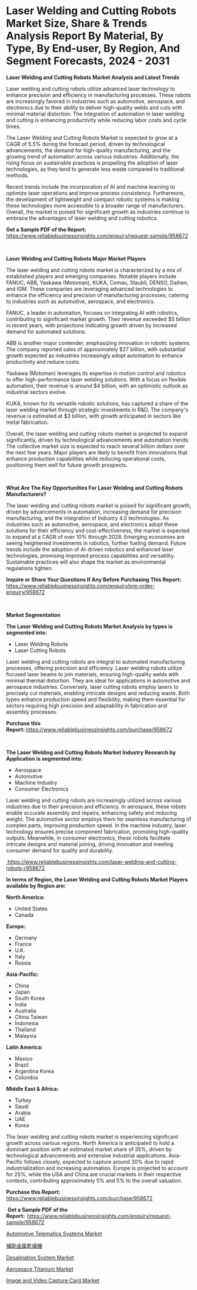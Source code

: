 <p><h1>Laser Welding and Cutting Robots Market Size, Share & Trends Analysis Report By Material, By Type, By End-user, By Region, And Segment Forecasts, 2024 - 2031</h1></p><p><strong>Laser Welding and Cutting Robots Market Analysis and Latest Trends</strong></p>
<p><p>Laser welding and cutting robots utilize advanced laser technology to enhance precision and efficiency in manufacturing processes. These robots are increasingly favored in industries such as automotive, aerospace, and electronics due to their ability to deliver high-quality welds and cuts with minimal material distortion. The integration of automation in laser welding and cutting is enhancing productivity while reducing labor costs and cycle times.</p><p>The Laser Welding and Cutting Robots Market is expected to grow at a CAGR of 5.5% during the forecast period, driven by technological advancements, the demand for high-quality manufacturing, and the growing trend of automation across various industries. Additionally, the rising focus on sustainable practices is propelling the adoption of laser technologies, as they tend to generate less waste compared to traditional methods.</p><p>Recent trends include the incorporation of AI and machine learning to optimize laser operations and improve process consistency. Furthermore, the development of lightweight and compact robotic systems is making these technologies more accessible to a broader range of manufacturers. Overall, the market is poised for significant growth as industries continue to embrace the advantages of laser welding and cutting robotics.</p></p>
<p><strong>Get a Sample PDF of the Report:&nbsp;</strong> <a href="https://www.reliablebusinessinsights.com/enquiry/request-sample/958672">https://www.reliablebusinessinsights.com/enquiry/request-sample/958672</a></p>
<p>&nbsp;</p>
<p><strong>Laser Welding and Cutting Robots Major Market Players</strong></p>
<p><p>The laser welding and cutting robots market is characterized by a mix of established players and emerging companies. Notable players include FANUC, ABB, Yaskawa (Motoman), KUKA, Comau, Staubli, DENSO, Daihen, and IGM. These companies are leveraging advanced technologies to enhance the efficiency and precision of manufacturing processes, catering to industries such as automotive, aerospace, and electronics.</p><p>FANUC, a leader in automation, focuses on integrating AI with robotics, contributing to significant market growth. Their revenue exceeded $5 billion in recent years, with projections indicating growth driven by increased demand for automated solutions.</p><p>ABB is another major contender, emphasizing innovation in robotic systems. The company reported sales of approximately $27 billion, with substantial growth expected as industries increasingly adopt automation to enhance productivity and reduce costs.</p><p>Yaskawa (Motoman) leverages its expertise in motion control and robotics to offer high-performance laser welding solutions. With a focus on flexible automation, their revenue is around $4 billion, with an optimistic outlook as industrial sectors evolve.</p><p>KUKA, known for its versatile robotic solutions, has captured a share of the laser welding market through strategic investments in R&D. The company's revenue is estimated at $3 billion, with growth anticipated in sectors like metal fabrication.</p><p>Overall, the laser welding and cutting robots market is projected to expand significantly, driven by technological advancements and automation trends. The collective market size is expected to reach several billion dollars over the next few years. Major players are likely to benefit from innovations that enhance production capabilities while reducing operational costs, positioning them well for future growth prospects.</p></p>
<p>&nbsp;</p>
<p><strong>What Are The Key Opportunities For Laser Welding and Cutting Robots Manufacturers?</strong></p>
<p><p>The laser welding and cutting robots market is poised for significant growth, driven by advancements in automation, increasing demand for precision manufacturing, and the integration of Industry 4.0 technologies. As industries such as automotive, aerospace, and electronics adopt these solutions for their efficiency and cost-effectiveness, the market is expected to expand at a CAGR of over 10% through 2028. Emerging economies are seeing heightened investments in robotics, further fueling demand. Future trends include the adoption of AI-driven robotics and enhanced laser technologies, promising improved process capabilities and versatility. Sustainable practices will also shape the market as environmental regulations tighten.</p></p>
<p><strong>Inquire or Share Your Questions If Any Before Purchasing This Report:</strong> <a href="https://www.reliablebusinessinsights.com/enquiry/pre-order-enquiry/958672">https://www.reliablebusinessinsights.com/enquiry/pre-order-enquiry/958672</a></p>
<p>&nbsp;</p>
<p><strong>Market Segmentation</strong></p>
<p><strong>The Laser Welding and Cutting Robots Market Analysis by types is segmented into:</strong></p>
<p><ul><li>Laser Welding Robots</li><li>Laser Cutting Robots</li></ul></p>
<p><p>Laser welding and cutting robots are integral to automated manufacturing processes, offering precision and efficiency. Laser welding robots utilize focused laser beams to join materials, ensuring high-quality welds with minimal thermal distortion. They are ideal for applications in automotive and aerospace industries. Conversely, laser cutting robots employ lasers to precisely cut materials, enabling intricate designs and reducing waste. Both types enhance production speed and flexibility, making them essential for sectors requiring high precision and adaptability in fabrication and assembly processes.</p></p>
<p><strong>Purchase this Report:&nbsp;</strong><a href="https://www.reliablebusinessinsights.com/purchase/958672">https://www.reliablebusinessinsights.com/purchase/958672</a></p>
<p>&nbsp;</p>
<p><strong>The Laser Welding and Cutting Robots Market Industry Research by Application is segmented into:</strong></p>
<p><ul><li>Aerospace</li><li>Automotive</li><li>Machine Industry</li><li>Consumer Electronics</li></ul></p>
<p><p>Laser welding and cutting robots are increasingly utilized across various industries due to their precision and efficiency. In aerospace, these robots enable accurate assembly and repairs, enhancing safety and reducing weight. The automotive sector employs them for seamless manufacturing of complex parts, improving production speed. In the machine industry, laser technology ensures precise component fabrication, promoting high-quality outputs. Meanwhile, in consumer electronics, these robots facilitate intricate designs and material joining, driving innovation and meeting consumer demand for quality and durability.</p></p>
<p><a href="https://www.reliablebusinessinsights.com/laser-welding-and-cutting-robots-r958672">&nbsp;https://www.reliablebusinessinsights.com/laser-welding-and-cutting-robots-r958672</a></p>
<p><strong>In terms of Region, the Laser Welding and Cutting Robots Market Players available by Region are:</strong></p>
<p>
    <p> <strong> North America: </strong>
        <ul>
            <li>United States</li>
            <li>Canada</li>
        </ul>
        </p> 
    <p> <strong> Europe: </strong>
        <ul>
            <li>Germany</li>
            <li>France</li>
            <li>U.K.</li>
            <li>Italy</li>
            <li>Russia</li>
        </ul>
        </p> 
    <p> <strong> Asia-Pacific: </strong>
        <ul>
            <li>China</li>
            <li>Japan</li>
            <li>South Korea</li>
            <li>India</li>
            <li>Australia</li>
            <li>China Taiwan</li>
            <li>Indonesia</li>
            <li>Thailand</li>
            <li>Malaysia</li>
        </ul>
        </p> 
    <p> <strong> Latin America: </strong>
        <ul>
            <li>Mexico</li>
            <li>Brazil</li>
            <li>Argentina Korea</li>
            <li>Colombia</li>
        </ul>
        </p> 
    <p> <strong> Middle East & Africa: </strong>
        <ul>
            <li>Turkey</li>
            <li>Saudi</li>
            <li>Arabia</li>
            <li>UAE</li>
            <li>Korea</li>
        </ul>
    </p>
    </p>
<p><p>The laser welding and cutting robots market is experiencing significant growth across various regions. North America is anticipated to hold a dominant position with an estimated market share of 35%, driven by technological advancements and extensive industrial applications. Asia-Pacific follows closely, expected to capture around 30% due to rapid industrialization and increasing automation. Europe is projected to account for 25%, while the USA and China are crucial markets in their respective contexts, contributing approximately 5% and 5% to the overall valuation.</p></p>
<p><strong>Purchase this Report: </strong><a href="https://www.reliablebusinessinsights.com/purchase/958672">https://www.reliablebusinessinsights.com/purchase/958672</a></p>
<p>&nbsp;<strong>Get a Sample PDF of the Report:&nbsp;&nbsp;</strong><a href="https://www.reliablebusinessinsights.com/enquiry/request-sample/958672">https://www.reliablebusinessinsights.com/enquiry/request-sample/958672</a></p>
<p><strong></strong></p>
<p><p><a href="https://www.linkedin.com/pulse/automotive-telematics-systems-market-emerging-trends-future-nlxhf?trackingId=tqhk9lYsQdyI7%2F7nD2oX9A%3D%3D">Automotive Telematics Systems Market</a></p><p><a href="https://medium.com/@scotttyesha/auxiliary-metal-drier-market-%E3%81%AE%E3%82%B0%E3%83%AD%E3%83%BC%E3%83%90%E3%83%AB%E5%B8%82%E5%A0%B4%E6%A6%82%E8%A6%81%E3%81%AF-%E4%B8%96%E7%95%8C%E3%81%8A%E3%82%88%E3%81%B3%E4%B8%BB%E8%A6%81%E5%B8%82%E5%A0%B4%E3%81%AB%E3%81%8A%E3%81%91%E3%82%8B%E6%A5%AD%E7%95%8C%E3%81%AB%E5%BD%B1%E9%9F%BF%E3%82%92%E4%B8%8E%E3%81%88%E3%82%8B%E4%B8%BB%E8%A6%81%E3%81%AA%E3%83%88%E3%83%AC%E3%83%B3%E3%83%89%E3%81%AB%E3%81%A4%E3%81%84%E3%81%A6-%E7%8B%AC%E8%87%AA%E3%81%AE%E8%A6%96%E7%82%B9%E3%82%92%E6%8F%90%E4%BE%9B%E3%81%97%E3%81%BE%E3%81%99-747cfd947a5d">補助金属乾燥機</a></p><p><a href="https://github.com/kathiestrine5ty/Market-Research-Report-List-1/blob/main/desalination-system-market.md">Desalination System Market</a></p><p><a href="https://issuu.com/reportprime-2/docs/aerospace-titanium-market-size-2030_01e677365d57fd">Aerospace Titanium Market</a></p><p><a href="https://github.com/HeatherFernandez476/Market-Research-Report-List-1/blob/main/image-and-video-capture-card-market.md">Image and Video Capture Card Market</a></p></p>